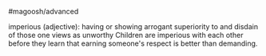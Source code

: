 #magoosh/advanced

imperious (adjective): having or showing arrogant superiority to and disdain of those one views as 
unworthy 
Children are imperious with each other before they learn that earning someone's respect is better than 
demanding. 
